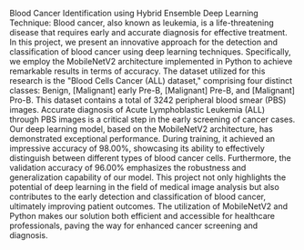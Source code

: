 Blood Cancer Identification using Hybrid Ensemble Deep Learning Technique: 
Blood cancer, also known as leukemia, is a life-threatening disease that requires early and accurate diagnosis for effective treatment. In this project, we present an innovative approach for the detection and classification of blood cancer using deep learning techniques. Specifically, we employ the MobileNetV2 architecture implemented in Python to achieve remarkable results in terms of accuracy. The dataset utilized for this research is the "Blood Cells Cancer (ALL) dataset," comprising four distinct classes: Benign, [Malignant] early Pre-B, [Malignant] Pre-B, and [Malignant] Pro-B. This dataset contains a total of 3242 peripheral blood smear (PBS) images. Accurate diagnosis of Acute Lymphoblastic Leukemia (ALL) through PBS images is a critical step in the early screening of cancer cases. Our deep learning model, based on the MobileNetV2 architecture, has demonstrated exceptional performance. During training, it achieved an impressive accuracy of 98.00%, showcasing its ability to effectively distinguish between different types of blood cancer cells. Furthermore, the validation accuracy of 96.00% emphasizes the robustness and generalization capability of our model. This project not only highlights the potential of deep learning in the field of medical image analysis but also contributes to the early detection and classification of blood cancer, ultimately improving patient outcomes. The utilization of MobileNetV2 and Python makes our solution both efficient and accessible for healthcare professionals, paving the way for enhanced cancer screening and diagnosis.
